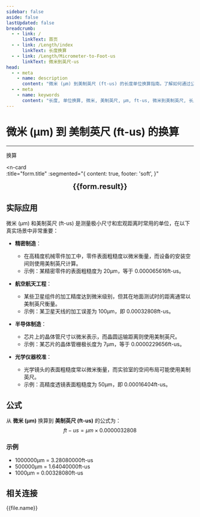 ```yaml
---
sidebar: false
aside: false
lastUpdated: false
breadcrumb:
  - - link: /
      linkText: 首页
  - - link: /Length/index
      linkText: 长度换算
  - - link: /Length/Micrometer-to-Foot-us
      linkText: 微米到英尺-us
head:
  - - meta
    - name: description
      content: "微米 (μm) 到美制英尺 (ft-us) 的长度单位换算指南。了解如何通过公式 ft-us = μm × 0.0000032808 换算为美制英尺。"
  - - meta
    - name: keywords
      content: "长度, 单位换算, 微米, 美制英尺, μm, ft-us, 微米到美制英尺, 长度换算指南"
---
```

# 微米 (μm) 到 美制英尺 (ft-us) 的换算
---
<script setup>
import { onMounted, reactive, inject, ref } from 'vue'
import { NButton, NForm, NFormItem, NInput, NInputNumber, NSelect, NCard, useMessage,NGrid ,NGi } from 'naive-ui'
import { defineClientComponent } from 'vitepress'
import { Length } from '../../files';
const seoKey = ['单位转换器','单位换算','长度单位转换器','长度单位转换','尺寸换算','长度单位换算','长度单位换算表','微米','毫米','毫米','微米','微米','纳米','米和微米的换算','微米和厘米的换算','一微米','微米和米的换算','um单位','微米的单位','µm','毫米和微米的换算','micron是什么单位','分米单位','微米和米','一微米等于多少毫米','microns','um和mm换算','一毫米等于多少微米','weimi','micrometer','目数','微米的符号','μm和mm换算','微米和毫米的换算','毫米和微米','微米单位','miu','m是什么单位','um是什么单位','μm是什么单位','微米和毫米','μm','um','微米符号']
const convert = inject('convert')

const form = reactive({
  number: null,
  result: '',
  title:'微米 (μm) 到美制英尺 (ft-us) 的换算',
})

const convertHandler = () => {
  if (form.number !== null && !isNaN(form.number)) {
    const convertedValue = parseFloat(form.number) * 0.0000032808
    form.result = `${form.number}μm = ${convertedValue.toFixed(8)}ft-us`
  } else {
    form.result = '请输入有效的数值。'
  }
}
</script>

<n-form size="large" :model="form">
  <n-form-item label="微米 (μm)">
    <n-input-number v-model:value="form.number" placeholder="输入微米" style="width: 100%" />
  </n-form-item>
  <n-form-item>
    <n-button type="info" @click="convertHandler" block>换算</n-button>
  </n-form-item>
</n-form>

<n-card  
  :title="form.title"
  :segmented="{
    content: true,
    footer: 'soft',
  }"
>
  <div  style="text-align:center;font-size:20px;">
    <strong>{{form.result}}</strong>
  </div>
    <template #footer>
    <div>
      <span v-for="item of seoKey">{{item}}，</span>
    </div>
  </template>
</n-card>

## 实际应用

微米 (μm) 和美制英尺 (ft-us) 是测量极小尺寸和宏观距离时常用的单位，在以下真实场景中非常重要：

- **精密制造**：
  - 在高精度机械零件加工中，零件表面粗糙度以微米衡量，而设备的安装空间则使用美制英尺计算。
  - 示例：某精密零件的表面粗糙度为 20μm，等于 0.000065616ft-us。

- **航空航天工程**：
  - 某些卫星组件的加工精度达到微米级别，但其在地面测试时的距离通常以美制英尺衡量。
  - 示例：某卫星天线的加工误差为 100μm，即 0.00032808ft-us。

- **半导体制造**：
  - 芯片上的晶体管尺寸以微米表示，而晶圆运输距离则使用美制英尺。
  - 示例：某芯片的晶体管栅极长度为 7μm，等于 0.0000229656ft-us。

- **光学仪器校准**：
  - 光学镜头的表面粗糙度常以微米衡量，而实验室的空间布局可能使用美制英尺。
  - 示例：高精度透镜表面粗糙度为 50μm，即 0.00016404ft-us。

## 公式

从 **微米 (μm)** 换算到 **美制英尺 (ft-us)** 的公式为：
$$ ft-us = μm \times 0.0000032808 $$

### 示例
- 1000000μm = 3.28080000ft-us
- 500000μm = 1.64040000ft-us
- 1000μm = 0.00328080ft-us

## 相关连接
<n-grid x-gap="12" :cols="2">
  <n-gi v-for="(file, index) in Length" :key="index">
    <n-button
      text
      tag="a"
      :href="file.path"
      type="info"
    >
      {{file.name}}
    </n-button>
  </n-gi>
</n-grid>
